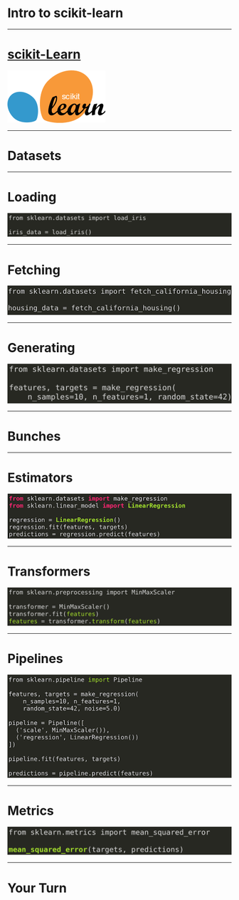 # Intro to scikit-learn

---

# [scikit-Learn](https://scikit-learn.org) 

![](res/introtoscikit1.png)

<!--
* scikit-learn.org is the primary website for the scikit-learn project. Here you will find information pertaining to the project including instructions on installation, documentation, and even the project source code.
* Let's take a few moments to look around the project website.
* *At this point, be sure to point out...*
  * The classification, regression, clustering, dimensionality reduction, model selection, and preprocessing sections on the main page. These represent core groupings of features provided by scikit-learn.
  * The top-page navigation with links on how to install the toolkit, documentation, and examples.
  * The banner on the upper-right corner that says "Fork me on GitHub". This leads to the source code.
  * That when you click the 'Documentation' drop-down in the upper navigation it tells you the current stable version and has a link to 'All available versions'. Be sure that the students know the version of scikit-learn they are working with once they start the colab.
  * That the 'Examples' linked to in the top navigation are not just API usage examples, but that they also contain some interesting machine learning insights.
-->

---

# Datasets

<!--
scikit-learn comes with support for acquiring and generating datasets. The library even comes packaged with some datasets that are commonly used for exploring new models.
Let's look at some of the ways you can acquire data with scikit-learn.
-->

---

# Loading

![](res/introtoscikit2.png)

<!--
scikit-learn has a few datasets that are installed alongside the library. To access these datasets you can rely on load functions like the load_iris function shown in this example.
-->

---

# Fetching

![](res/introtoscikit3.png)

<!--
Some common datasets aren't installed alongside scikit-learn, but the library does know how to access them. For these datasets we use 'fetch' functions which pull the dataset down from the internet if necessary.
-->

---

# Generating

![](res/introtoscikit4.png)

<!--
Some common datasets aren't installed alongside scikit-learn, but the library does know how to access them. For these datasets we use 'fetch' functions, which pull the dataset down from the internet if necessary.
-->

---

# Bunches

<!--
Bunch objects are scikit-learn objects that are sometimes used to store datasets. If you find yourself using a load or fetch method, you'll likely encounter a bunch object.
The colab goes into more details on Bunch objects and explores the data store within them. You'll encounter data that is composed of named features, as well as target values paired with sets of features.

For the most part in this course, we will convert scikit-learn Bunch objects into Pandas DataFrame objects or TensorFlow DataSet objects. The aforementioned objects work a little more intuitively with the methods and frameworks that we'll cover in this course.
-->

---

# Estimators

![](res/introtoscikit5.png)

<!--
Most of the models in scikit-learn are considered estimators. An estimator is expected to implement two methods: fit and predict.
* Fit is used to train the model. At a minimum it is passed the feature data used to train the model. In supervised models it is also passed the target data.
* Predict is used to get predictions from the model. This method is passed features and returns target predictions.
-->

---

# Transformers

![](res/introtoscikit6.png)

<!--
In practice it is rare that you will get perfectly clean data that is ready to feed into your model for training. Most of the time, you will need to perform some type of cleaning on the data first.
Transformers implement fit and transform methods. The fit method calculates parameters necessary to perform the data transformation. Transform actually applies the transformation. There is a convenience fit_transform method that performs both fitting and transformation in one method call.
-->

---

# Pipelines

![](res/introtoscikit7.png)

<!--
It isn't a coincidence that transformers have fit and transform methods and that models have fit methods. The common interface across classes allows scikit-learn to create pipelines for data processing and model building.

A pipeline is simply a series of transformers, often with an estimator at the end.
-->

---

# Metrics

![](res/introtoscikit8.png)

<!--
Scikit-learn also comes with many functions for measuring model performance in the metrics package.
In this case we are calculating the "mean squared error." Don't worry too much about what that means for now. We have a unit dedicated to calculating error in your models that you will see soon.
-->

---

# Your Turn

<!--
Scroll through the colab associated with this unit. Be sure to point out the exercise, the number of points available, and the grading scale.
-->
